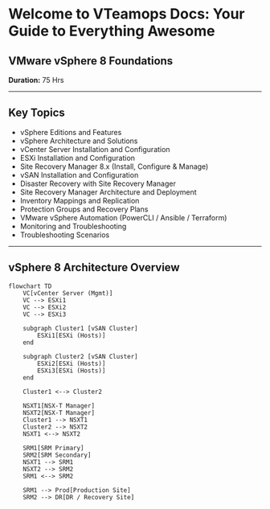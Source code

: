 # Welcome to VTeamops Docs: Your Guide to Everything Awesome

## VMware vSphere 8 Foundations  
**Duration:** 75 Hrs

---

## Key Topics

- vSphere Editions and Features
- vSphere Architecture and Solutions
- vCenter Server Installation and Configuration
- ESXi Installation and Configuration
- Site Recovery Manager 8.x (Install, Configure & Manage)
- vSAN Installation and Configuration
- Disaster Recovery with Site Recovery Manager
- Site Recovery Manager Architecture and Deployment
- Inventory Mappings and Replication
- Protection Groups and Recovery Plans
- VMware vSphere Automation (PowerCLI / Ansible / Terraform)
- Monitoring and Troubleshooting
- Troubleshooting Scenarios

---

## vSphere 8 Architecture Overview

```mermaid
flowchart TD
    VC[vCenter Server (Mgmt)]
    VC --> ESXi1
    VC --> ESXi2
    VC --> ESXi3

    subgraph Cluster1 [vSAN Cluster]
        ESXi1[ESXi (Hosts)]
    end

    subgraph Cluster2 [vSAN Cluster]
        ESXi2[ESXi (Hosts)]
        ESXi3[ESXi (Hosts)]
    end

    Cluster1 <--> Cluster2

    NSXT1[NSX-T Manager]
    NSXT2[NSX-T Manager]
    Cluster1 --> NSXT1
    Cluster2 --> NSXT2
    NSXT1 <--> NSXT2

    SRM1[SRM Primary]
    SRM2[SRM Secondary]
    NSXT1 --> SRM1
    NSXT2 --> SRM2
    SRM1 <--> SRM2

    SRM1 --> Prod[Production Site]
    SRM2 --> DR[DR / Recovery Site]
```